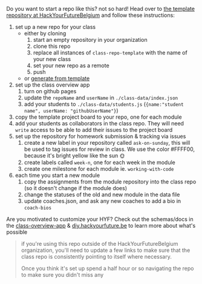 Do you want to start a repo like this? not so hard! Head over to [the template repository at HackYourFutureBelgium](https://github.com/HackYourFutureBelgium/class-repo-template/) and follow these instructions:

1. set up a new repo for your class
    * either by cloning
        1. start an empty repository in your organization
        1. clone this repo
        1. replace all instances of `class-repo-template` with the name of your new class
        1. set your new repo as a remote
        1. push
    * or [generate from template](https://help.github.com/en/github/creating-cloning-and-archiving-repositories/creating-a-repository-from-a-template)
1. set up the class overview app
    1. turn on github pages
    1. update the `repoName` and `userName` in `./class-data/index.json`
    1. add your students to `./class-data/students.js` (`{name:"student name", userName: "githubUserName"}`)
1. copy the template project board to your repo, one for each module
1. add your students as collaborators in the class repo.  They will need `write` access to be able to add their issues to the project board
1. set up the repository for homework submission & tracking via issues
    1. create a new label in your repository called `ask-on-sunday`, this will be used to tag issues for review in class. We use the color #FFFF00, because it's bright yellow like the sun 🌞
    1. create labels called `week-n`, one for each week in the module
    1. create one milestone for each module ie. `working-with-code`
1. each time you start a new module
    1. copy the assignments from the module repository into the class repo (so it doesn't change if the module does)
    1. change the statuses of the old and new module in the data file
    1. update coaches.json, and ask any new coaches to add a bio in `coach-bios`

Are you motivated to customize your HYF?  Check out the schemas/docs in the [class-overview-app](https://github.com/HackYourFutureBelgium/class-overview-app) & [diy.hackyourfuture.be](https://diy.hackyourfuture.be) to learn more about what's possible

> if you're using this repo outside of the HackYourFutureBelgium organization, you'll need to update a few links to make sure that the class repo is consistently pointing to itself where necessary.
>
> Once you think it's set up spend a half hour or so navigating the repo to make sure you didn't miss any
